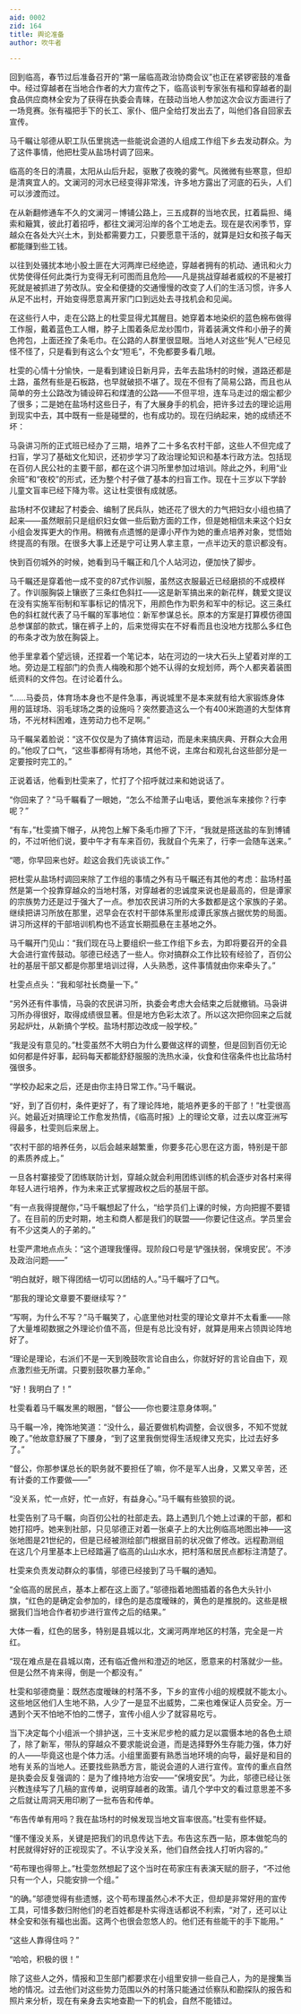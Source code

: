 ```yaml
---
aid: 0002
zid: 164
title: 舆论准备
author: 吹牛者

---
```




  回到临高，春节过后准备召开的“第一届临高政治协商会议”也正在紧锣密鼓的准备中。经过穿越者在当地合作者的大力宣传之下，临高谈判专家张有福和穿越者的副食品供应商林全安为了获得在执委会青睐，在鼓动当地人参加这次会议方面进行了一场竞赛。张有福把手下的长工、家仆、佃户全给打发出去了，叫他们各自回家去宣传。

  马千瞩让邬德从职工队伍里挑选一些能说会道的人组成工作组下乡去发动群众。为了这件事情，他把杜雯从盐场村调了回来。

  临高的冬日的清晨，太阳从山后升起，驱散了夜晚的雾气。风微微有些寒意，但却是清爽宜人的。文澜河的河水已经变得非常浅，许多地方露出了河底的石头，人们可以涉渡而过。

  在从新翻修通车不久的文澜河－博铺公路上，三五成群的当地农民，扛着扁担、绳索和簸箕，彼此打着招呼，都往文澜河沿岸的各个工地走去。现在是农闲季节，穿越众在各处大兴土木，到处都需要力工，只要愿意干活的，就算是妇女和孩子每天都能赚到些工钱。

  以往到处骚扰本地小股土匪在大河两岸已经绝迹，穿越者拥有的机动、通讯和火力优势使得任何此类行为变得无利可图而且危险——凡是挑战穿越者威权的不是被打死就是被抓进了劳改队。安全和便捷的交通慢慢的改变了人们的生活习惯，许多人从足不出村，开始变得愿意离开家门口到远处去寻找机会和见闻。

  在这些行人中，走在公路上的杜雯显得尤其醒目。她穿着本地染织的蓝色棉布做得工作服，戴着蓝色工人帽，脖子上围着条尼龙纱围巾，背着装满文件和小册子的黄色挎包，上面还拴了条毛巾。在公路的人群里很显眼。当地人对这些“髡人”已经见怪不怪了，只是看到有这么个女“短毛”，不免都要多看几眼。

  杜雯的心情十分愉快，一是看到建设日新月异，去年去盐场村的时候，道路还都是土路，虽然有些是石板路，也早就破损不堪了。现在不但有了简易公路，而且也从简单的夯土公路改为铺设碎石和煤渣的公路——不但平坦，连车马走过的烟尘都少了很多；二是她在盐场村这些日子，有了大展身手的机会，把许多过去的理论运用到现实中去，其中既有一些是碰壁的，也有成功的。现在归纳起来，她的成绩还不坏：

  马袅讲习所的正式班已经办了三期，培养了二十多名农村干部，这些人不但完成了扫盲，学习了基础文化知识，还初步学习了政治理论知识和基本行政方法。包括现在百仞人民公社的主要干部，都在这个讲习所里参加过培训。除此之外，利用“业余班”和“夜校”的形式，还为整个村子做了基本的扫盲工作。现在十三岁以下学龄儿童文盲率已经下降为零。这让杜雯很有成就感。

  盐场村不仅建起了村委会、编制了民兵队，她还花了很大的力气把妇女小组也搞了起来——虽然眼前只是组织妇女做一些后勤方面的工作，但是她相信未来这个妇女小组会发挥更大的作用。稍微有点遗憾的是谭小芹作为她的重点培养对象，觉悟始终提高的有限。在很多大事上还是宁可让男人拿主意，一点半边天的意识都没有。

  快到百仞城外的时候，她看到马千瞩正和几个人站河边，便加快了脚步。

  马千瞩还是穿着他一成不变的87式作训服，虽然这衣服最近已经磨损的不成模样了。作训服胸袋上镶嵌了三条红色斜扛——这是新军搞出来的新花样，魏爱文提议在没有实施军衔制和军事标记的情况下，用颜色作为职务和军中的标记。这三条红色的斜杠就代表了马千瞩的军事地位：新军参谋总长。原本的方案是打算模仿德国总参谋部的款式，镶在裤子上的，后来觉得实在不好看而且也没地方找那么多红色的布条才改为放在胸袋上。

  他手里拿着个望远镜，还捏着一个笔记本，站在河边的一块大石头上望着对岸的工地。旁边是工程部门的负责人梅晚和那个她不认得的女规划师，两个人都夹着装图纸资料的文件包。在讨论着什么。

  “……马委员，体育场本身也不是件急事，再说城里不是本来就有给大家锻炼身体用的篮球场、羽毛球场之类的设施吗？突然要造这么一个有400米跑道的大型体育场，不光材料困难，连劳动力也不足啊。”

  马千瞩呆着脸说：“这不仅仅是为了搞体育运动，而是未来搞庆典、开群众大会用的。”他叹了口气，“这些事都得有场地，其他不说，主席台和观礼台这些部分是一定要按时完工的。”

  正说着话，他看到杜雯来了，忙打了个招呼就过来和她说话了。

  “你回来了？”马千瞩看了一眼她，“怎么不给萧子山电话，要他派车来接你？行李呢？”

  “有车，”杜雯摘下帽子，从挎包上解下条毛巾擦了下汗，“我就是搭送盐的车到博铺的，不过听他们说，要中午才有车来百仞，我就自个先来了，行李一会随车送来。”

  “嗯，你早回来也好。趁这会我们先谈谈工作。”

  把杜雯从盐场村调回来除了工作组的事情之外有马千瞩还有其他的考虑：盐场村虽然是第一个投靠穿越众的当地村落，对穿越者的忠诚度来说也是最高的，但是谭家的宗族势力还是过于强大了一点。参加农民讲习所的大多数都是这个家族的子弟。继续把讲习所放在那里，迟早会在农村干部体系里形成谭氏家族占据优势的局面。讲习所这样的干部培训机构也不适宜长期孤悬在主基地之外。

  马千瞩开门见山：“我们现在马上要组织一些工作组下乡去，为即将要召开的全县大会进行宣传鼓动。邬德已经选了一些人。你对搞群众工作比较有经验了，百仞公社的基层干部又都是你那里培训过得，人头熟悉，这件事情就由你来牵头了。”

  杜雯点点头：“我和邬社长商量一下。”

  “另外还有件事情，马袅的农民讲习所，执委会考虑大会结束之后就撤销。马袅讲习所办得很好，取得成绩很显著。但是地方色彩太浓了。所以这次把你回来之后就另起炉灶，从新搞个学校。盐场村那边改成一般学校。”

  “我是没有意见的。”杜雯虽然不大明白为什么要做这样的调整，但是回到百仞无论如何都是件好事，起码每天都能舒舒服服的洗热水澡，伙食和住宿条件也比盐场村强很多。

  “学校办起来之后，还是由你主持日常工作。”马千瞩说。

  “好，到了百仞村，条件更好了，有了理论阵地，能培养更多的干部了！”杜雯很高兴。她最近对搞理论工作愈发热情，《临高时报》上的理论文章，过去以席亚洲写得最多，杜雯则后来居上。

  “农村干部的培养任务，以后会越来越繁重，你要多花心思在这方面，特别是干部的素质养成上。”

  一旦各村寨接受了团练联防计划，穿越众就会利用团练训练的机会逐步对各村来得年轻人进行培养，作为未来正式掌握政权之后的基层干部。

  “有一点我得提醒你，”马千瞩想起了什么，“给学员们上课的时候，方向把握不要错了。在目前的历史时期，地主和商人都是我们的联盟——你要记住这点。学员里会有不少这类人的子弟的。”

  杜雯严肃地点点头：“这个道理我懂得。现阶段口号是‘铲强扶弱，保境安民’。不涉及政治问题——”

  “明白就好，眼下得团结一切可以团结的人。”马千瞩吁了口气。

  “那我的理论文章要不要继续写？”

  “写啊，为什么不写？”马千瞩笑了，心底里他对杜雯的理论文章并不太看重——除了大量堆砌数据之外理论价值不高，但是有总比没有好，就算是用来占领舆论阵地好了。

  “理论是理论，右派们不是一天到晚鼓吹言论自由么，你就好好的言论自由下，观点激烈些无所谓。只要别鼓吹暴力革命。”

  “好！我明白了！”

  杜雯看着马千瞩发黑的眼圈，“督公——你也要注意身体啊。”

  马千瞩一冷，掩饰地笑道：“没什么，最近要做机构调整，会议很多，不知不觉就晚了。”他故意舒展了下腰身，“到了这里我倒觉得生活规律又充实，比过去好多了。”

  “督公，你那参谋总长的职务就不要担任了嘛，你不是军人出身，又累又辛苦，还有计委的工作要做——”

  “没关系，忙一点好，忙一点好，有益身心。”马千瞩有些狼狈的说。

  杜雯告别了马千瞩，向百仞公社的社部走去。路上遇到几个她上过课的干部，都和她打招呼。她来到社部，只见邬德正对着一张桌子上的大比例临高地图出神——这张地图是21世纪的，但是已经被测绘部门根据目前的状况做了修改。远程勘测组在这几个月里基本上已经踏遍了临高的山山水水，把村落和居民点都标注清楚了。

  杜雯来负责发动群众的事情，邬德已经接到了马千瞩的通知。

  “全临高的居民点，基本上都在这上面了。”邬德指着地图插着的各色大头针小旗，“红色的是确定会参加的，绿色的是态度暧昧的，黄色的是推脱的。这些是根据我们当地合作者初步进行宣传之后的结果。”

  大体一看，红色的居多，特别是县城以北，文澜河两岸地区的村落，完全是一片红。

  “现在难点是在县城以南，还有临近儋州和澄迈的地区，愿意来的村落就少一些。但是公然不肯来得，倒是一个都没有。”

  杜雯和邬德商量：既然态度暧昧的村落不多，下乡的宣传小组的规模就不能太小。这些地区他们人生地不熟，人少了一是显不出威势，二来也难保证人员安全。万一遇到个天不怕地不怕的二愣子，宣传小组人少了就容易吃亏。

  当下决定每个小组派一个排护送，三十支米尼步枪的威力足以震慑本地的各色土顽了，除了新军，带队的穿越众不要求能说会道，而是选择野外生存能力强，体力好的人——毕竟这也是个体力活。小组里面要有熟悉当地环境的向导，最好是和目的地有关系的当地人。还要找些熟悉方言，能说会道的人进行宣传。宣传的重点自然是执委会反复强调的：是为了维持地方治安——“保境安民”。为此，邬德已经让张兴教连续写了几稿的宣传单，说明穿越者的政策。请几个学中文的看过意思差不多之后就让周洞天用印刷了一批布告和传单。

  “布告传单有用吗？我在盐场村的时候发现当地文盲率很高。”杜雯有些怀疑。

  “懂不懂没关系，关键是把我们的讯息传达下去。布告这东西一贴，原本做鸵鸟的村民就得好好的正视现实了。不认字没关系，他们自然会找人打听内容的。”

  “苟布理也得带上。”杜雯忽然想起了这个当时在苟家庄有表演天赋的厨子，“不过他只有一个人，只能安排一个组。”

  “的确。”邬德觉得有些遗憾，这个苟布理虽然心术不大正，但却是非常好用的宣传工具，可惜多数归附他们的老百姓都是朴实得连话都说不利索，“对了，还可以让林全安和张有福也出面。这两个也很会忽悠人的。他们还有些能干的手下能用。”

  “这些人靠得住吗？”

  “哈哈，积极的很！”

  除了这些人之外，情报和卫生部门都要求在小组里安排一些自己人，为的是搜集当地的情况。过去他们对这些势力范围以外的村落只能通过侦察队和勘探队的报告和照片来分析，现在有亲身去实地查勘一下的机会，自然不能错过。



